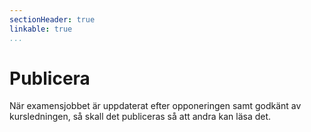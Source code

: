 ```yaml
---
sectionHeader: true
linkable: true
...
```

Publicera
=======================

När examensjobbet är uppdaterat efter opponeringen samt godkänt av kursledningen, så skall det publiceras så att andra kan läsa det.
